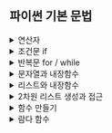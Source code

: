 ## 파이썬 기본 문법

<details>
<summary> 연산자 </summary>

```python
print('a+b')
print('a-b')
print('a*b')
print('a/b')    # 나누기
print('a//b')   # 몫 연산
print('a%b')    # 나머지 연산
print('a**b')   # 거듭제곱 (a의 b승)

```

</details>

<details>
<summary> 조건문 if </summary>

```python
if 조건문:
    수행할_문장1
    수행할_문장2
    ...
elif 조건문: # 조건이 여러개인 경우 사용 (개수 제한 없음!)
    수행할_문장1
    수행할_문장2
    ...
elif 조건문:
    수행할_문장1
    수행할_문장2
    ...
...
else: # 위에 나온 조건들을 모두 만족하지 않을 때 실행
   수행할_문장1
   수행할_문장2
   ...
```

</details>

<details>
<summary> 반복문 for / while </summary>

```python

 for 변수 in 컬렉션: #컬렉션 : 리스트, 문자열, 튜플, range 등
    반복해서 수행할 코드

for i in range(10, 0, -1):
    print(i) # 10부터 0까지 1씩 감소하면서 출력

for i in range(1, 11):
    if i%2 == 0:
        continue # 제어 흐름은 유지, 하위 코드를 실행하지 않고 건너뜀 => 다음 루프로 넘어가서 반복문 계속 실행
    print(i)
```

```python

 while 조건:
    조건이 참인동안 반복해서 수행할 코드

i = 1
while True:
    print(i)
    if i == 10:
        break   # 제어 흐름을 중단 ==> 반복문 종료
    i += 1


```

</details>

<details>
<summary> 문자열과 내장함수 </summary>

```python
msg = "It is Time"

msg.upper()     # 모두 대문자로 변경
msg.lower()     # 모두 소문자로 변경
msg.find("T")   # 가장 처음 찾은 T의 인덱스값 반환
msg.count('T')  # T의 개수 반환
len(msg)        # msg의 길이 반환
ord('t')        # 문자 -> 아스키넘버
chr(65)         # 아스키넘버 -> 문자

for i in range(len(msg)):   # msg의 길이만큼 반복
    print(i, msg[i])        # 인덱스로 접근해서 문자 출력

for x in msg:   # x 자체가 msg의 문자
    print(x)    # 문자에 바로 접근 가능
```

</details>

<details>
<summary> 리스트와 내장함수 </summary>

```python
# 리스트 생성 방법
a=[]        # 빈 리스트
b=list()    # 빈 리스트
c=[1, 2, 3, 4, 5]       # 값, 길이 지정
d=list(range(1, 11))    # 길이 지정

c.append(6)     # 맨 뒤에 값 추가
c.insert(3, 7)  # 3번 인덱스에 7 추가
c.pop()         # 맨 뒤 값 제거
c.pop(3)        # 3번 인덱스의 값 제거
c.remove(4)     # 값(4)을 찾아서 제거

sum(c)  # 리스트에 들어있는 값들의 합 반환
min(c)  # 리스트의 값 중 최소값 반환
max(c)  # 리스트의 값 중 최대값 반환

c.sort()    # 리스트 정렬 (오름차순)
c.sort(reverse=True)    # 리스트 정렬 (내림차순)

c.clear()   # 리스트 초기화 => 빈 리스트가 됨


for x in eumerate(c):   # 인덱스와 값을 튜플 형태로 반환
    print(x)    # (0,1), (1,2) ...
    print(x[0], x[1]) # 0,1 / 1,2 / ...
```

</details>

<details>
<summary> 2차원 리스트 생성과 접근 </summary>

```python
a=[[0]*2 for _ in range(3)] # 값이 0으로 초기화된 2행 3열짜리 2차원 리스트 생성
'''
    열1 열2 열3
행 0 [] [] []
행 1 [] [] []
'''
```

</details>

<details>
<summary> 함수 만들기 </summary>

특정 기능을 반복해야할 때, 함수를 만들어서 필요한 곳에서 호출해서 사용
=> 호출하는 코드 전에 함수가 있어야 함

```python
def add(a, b):
    c=a+b
    return c

print(add(2, 3))
```

</details>

<details>
<summary> 람다 함수 </summary>

`lambda 매개변수 : 리턴값`

람다 함수 == 익명 함수
인자로 함수를 쓰고싶을 때 주로 사용

```python
a=[1, 2, 3]
print(list(map(lambda x : x+1, a)))

'''
map(함수, 데이터 집합)
데이터 집합의 각 요소에 대해 함수를 적용한 결과를 새로운 데이터 집합으로 반환
'''
```

</details>
